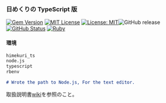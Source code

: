 ### 日めくりの TypeScript 版

[![Gem Version](https://badge.fury.io/rb/himekuri_ts.svg)](http://badge.fury.io/rb/himekuri_ts) [![MIT License](http://img.shields.io/badge/license-MIT-blue.svg?style=flat)](LICENSE) [![License: MIT](https://img.shields.io/badge/License-MIT-yellow.svg)](https://opensource.org/licenses/MIT)![GitHub release](https://img.shields.io/github/release/takkii/himekuri_ts.svg?style=flat) [![GitHub Status](https://img.shields.io/github/last-commit/takkii/himekuri_ts.svg?style=flat)](GitHub) [![Ruby](https://github.com/takkii/himekuri_ts/actions/workflows/ruby.yml/badge.svg)](https://github.com/takkii/himekuri_ts/actions/workflows/ruby.yml)

#### 環境

```markdown
himekuri_ts
node.js
typescript
rbenv

# Wrote the path to Node.js, For the text editor.
```

取扱説明書[wiki](https://github.com/takkii/himekuri_ts/wiki/himekuri_ts-wiki)を参照のこと。
